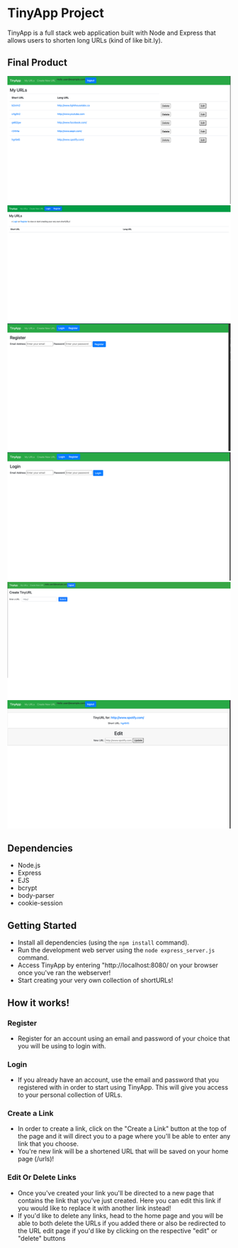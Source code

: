 # TinyApp Project

TinyApp is a full stack web application built with Node and Express that allows users to shorten long URLs (kind of like bit.ly).

## Final Product

![Home page after logging In](docs/urls-logged-in.png)
![Home page before logging In](docs/urls-page.png)
![Register page](docs/register-page.png)
![Login page](docs/login-page.png)
![Create new URL page which can be accessed from the home page](docs/create-link-page.png)
![Page containing newly created shortURL where you can edit or access the website linked to via the shortURL](docs/edit-link.png)



## Dependencies

- Node.js
- Express
- EJS
- bcrypt
- body-parser
- cookie-session

## Getting Started

- Install all dependencies (using the `npm install` command).
- Run the development web server using the `node express_server.js` command.
- Access TinyApp by entering "http://localhost:8080/ on your browser once you've ran the webserver!
- Start creating your very own collection of shortURLs! 

## How it works!
### Register
- Register for an account using an email and password of your choice that you will be using to login with.

### Login
- If you already have an account, use the email and password that you registered with in order to start using TinyApp. This will give you access to your personal collection of URLs.

### Create a Link

- In order to create a link, click on the "Create a Link" button at the top of the page and it will direct you to a page where you'll be able to enter any link that you choose.
- You're new link will be a shortened URL that will be saved on your home page (/urls)! 

### Edit Or Delete Links

- Once you've created your link you'll be directed to a new page that contains the link that you've just created. Here you can edit this link if you would like to replace it with another link instead! 
- If you'd like to delete any links, head to the home page and you will be able to both delete the URLs if you added there or also be redirected to the URL edit page if you'd like by clicking on the respective "edit" or "delete" buttons
